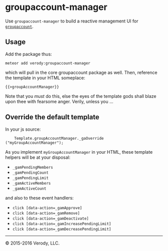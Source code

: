 # groupaccount-manager
Use `groupaccount-manager` to build a reactive management UI for [`groupaccount`](https://atmospherejs.com/verody/groupaccount).

## Usage

Add the package thus:

```
meteor add verody:groupaccount-manager
```

which will pull in the core groupaccount package as well. Then, reference the template in your HTML someplace:

```
{{>groupAccountManager}}
```

Note that you *must* do this, else the eyes of the template gods shall blaze upon thee with fearsome anger. Verily, unless you ...

## Override the default template

In your js source:

```
    Template.groupAccountManager._gaOverride ("myGroupAccountManager");
```

As you implement `myGroupAccountManager` in your HTML, these template helpers will be at your disposal:

- `_gamPendingMembers`
- `_gamPendingCount`
- `_gamPendingLimit`
- `_gamActiveMembers`
- `_gamActiveCount`

and also to these event handlers:

- `click [data-action=_gamApprove]`
- `click [data-action=_gamRemove]`
- `click [data-action=_gamDeactivate]`
- `click [data-action=_gamIncreasePendingLimit]`
- `click [data-action=_gamDecreasePendingLimit]`

* * *
&copy; 2015-2016 Verody, LLC.
